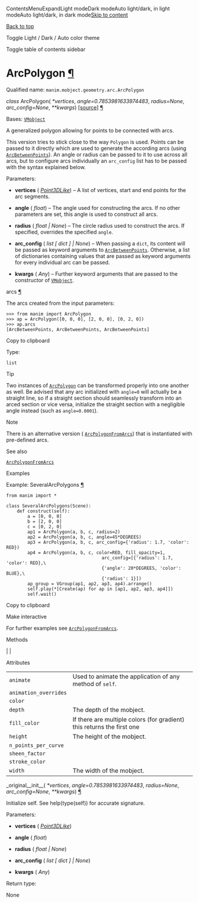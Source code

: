 ContentsMenuExpandLight modeDark modeAuto light/dark, in light modeAuto light/dark, in dark mode[Skip to content](https://docs.manim.community/en/stable/reference/manim.mobject.geometry.arc.ArcPolygon.html#furo-main-content)

[Back to top](https://docs.manim.community/en/stable/reference/manim.mobject.geometry.arc.ArcPolygon.html#)

Toggle Light / Dark / Auto color theme

Toggle table of contents sidebar

# ArcPolygon [¶](https://docs.manim.community/en/stable/reference/manim.mobject.geometry.arc.ArcPolygon.html\#arcpolygon "Link to this heading")

Qualified name: `manim.mobject.geometry.arc.ArcPolygon`

_class_ ArcPolygon( _\*vertices_, _angle=0.7853981633974483_, _radius=None_, _arc\_config=None_, _\*\*kwargs_) [\[source\]](https://docs.manim.community/en/stable/_modules/manim/mobject/geometry/arc.html#ArcPolygon) [¶](https://docs.manim.community/en/stable/reference/manim.mobject.geometry.arc.ArcPolygon.html#manim.mobject.geometry.arc.ArcPolygon "Link to this definition")

Bases: [`VMobject`](https://docs.manim.community/en/stable/reference/manim.mobject.types.vectorized_mobject.VMobject.html#manim.mobject.types.vectorized_mobject.VMobject "manim.mobject.types.vectorized_mobject.VMobject")

A generalized polygon allowing for points to be connected with arcs.

This version tries to stick close to the way `Polygon` is used. Points
can be passed to it directly which are used to generate the according arcs
(using [`ArcBetweenPoints`](https://docs.manim.community/en/stable/reference/manim.mobject.geometry.arc.ArcBetweenPoints.html#manim.mobject.geometry.arc.ArcBetweenPoints "manim.mobject.geometry.arc.ArcBetweenPoints")). An angle or radius can be passed to it to
use across all arcs, but to configure arcs individually an `arc_config` list
has to be passed with the syntax explained below.

Parameters:

- **vertices** ( [_Point3DLike_](https://docs.manim.community/en/stable/reference/manim.typing.html#manim.typing.Point3DLike "manim.typing.Point3DLike")) – A list of vertices, start and end points for the arc segments.

- **angle** ( _float_) – The angle used for constructing the arcs. If no other parameters
are set, this angle is used to construct all arcs.

- **radius** ( _float_ _\|_ _None_) – The circle radius used to construct the arcs. If specified,
overrides the specified `angle`.

- **arc\_config** ( _list_ _\[_ _dict_ _\]_ _\|_ _None_) – When passing a `dict`, its content will be passed as keyword
arguments to [`ArcBetweenPoints`](https://docs.manim.community/en/stable/reference/manim.mobject.geometry.arc.ArcBetweenPoints.html#manim.mobject.geometry.arc.ArcBetweenPoints "manim.mobject.geometry.arc.ArcBetweenPoints"). Otherwise, a list
of dictionaries containing values that are passed as keyword
arguments for every individual arc can be passed.

- **kwargs** ( _Any_) – Further keyword arguments that are passed to the constructor of
[`VMobject`](https://docs.manim.community/en/stable/reference/manim.mobject.types.vectorized_mobject.VMobject.html#manim.mobject.types.vectorized_mobject.VMobject "manim.mobject.types.vectorized_mobject.VMobject").


arcs [¶](https://docs.manim.community/en/stable/reference/manim.mobject.geometry.arc.ArcPolygon.html#manim.mobject.geometry.arc.ArcPolygon.arcs "Link to this definition")

The arcs created from the input parameters:

```
>>> from manim import ArcPolygon
>>> ap = ArcPolygon([0, 0, 0], [2, 0, 0], [0, 2, 0])
>>> ap.arcs
[ArcBetweenPoints, ArcBetweenPoints, ArcBetweenPoints]

```

Copy to clipboard

Type:

`list`

Tip

Two instances of [`ArcPolygon`](https://docs.manim.community/en/stable/reference/manim.mobject.geometry.arc.ArcPolygon.html#manim.mobject.geometry.arc.ArcPolygon "manim.mobject.geometry.arc.ArcPolygon") can be transformed properly into one
another as well. Be advised that any arc initialized with `angle=0`
will actually be a straight line, so if a straight section should seamlessly
transform into an arced section or vice versa, initialize the straight section
with a negligible angle instead (such as `angle=0.0001`).

Note

There is an alternative version ( [`ArcPolygonFromArcs`](https://docs.manim.community/en/stable/reference/manim.mobject.geometry.arc.ArcPolygonFromArcs.html#manim.mobject.geometry.arc.ArcPolygonFromArcs "manim.mobject.geometry.arc.ArcPolygonFromArcs")) that is instantiated
with pre-defined arcs.

See also

[`ArcPolygonFromArcs`](https://docs.manim.community/en/stable/reference/manim.mobject.geometry.arc.ArcPolygonFromArcs.html#manim.mobject.geometry.arc.ArcPolygonFromArcs "manim.mobject.geometry.arc.ArcPolygonFromArcs")

Examples

Example: SeveralArcPolygons [¶](https://docs.manim.community/en/stable/reference/manim.mobject.geometry.arc.ArcPolygon.html#severalarcpolygons)

```
from manim import *

class SeveralArcPolygons(Scene):
    def construct(self):
        a = [0, 0, 0]
        b = [2, 0, 0]
        c = [0, 2, 0]
        ap1 = ArcPolygon(a, b, c, radius=2)
        ap2 = ArcPolygon(a, b, c, angle=45*DEGREES)
        ap3 = ArcPolygon(a, b, c, arc_config={'radius': 1.7, 'color': RED})
        ap4 = ArcPolygon(a, b, c, color=RED, fill_opacity=1,
                                    arc_config=[{'radius': 1.7, 'color': RED},\
                                    {'angle': 20*DEGREES, 'color': BLUE},\
                                    {'radius': 1}])
        ap_group = VGroup(ap1, ap2, ap3, ap4).arrange()
        self.play(*[Create(ap) for ap in [ap1, ap2, ap3, ap4]])
        self.wait()

```

Copy to clipboard

Make interactive

For further examples see [`ArcPolygonFromArcs`](https://docs.manim.community/en/stable/reference/manim.mobject.geometry.arc.ArcPolygonFromArcs.html#manim.mobject.geometry.arc.ArcPolygonFromArcs "manim.mobject.geometry.arc.ArcPolygonFromArcs").

Methods

|
|

Attributes

|     |     |
| --- | --- |
| `animate` | Used to animate the application of any method of `self`. |
| `animation_overrides` |  |
| `color` |  |
| `depth` | The depth of the mobject. |
| `fill_color` | If there are multiple colors (for gradient) this returns the first one |
| `height` | The height of the mobject. |
| `n_points_per_curve` |  |
| `sheen_factor` |  |
| `stroke_color` |  |
| `width` | The width of the mobject. |

\_original\_\_init\_\_( _\*vertices_, _angle=0.7853981633974483_, _radius=None_, _arc\_config=None_, _\*\*kwargs_) [¶](https://docs.manim.community/en/stable/reference/manim.mobject.geometry.arc.ArcPolygon.html#manim.mobject.geometry.arc.ArcPolygon._original__init__ "Link to this definition")

Initialize self. See help(type(self)) for accurate signature.

Parameters:

- **vertices** ( [_Point3DLike_](https://docs.manim.community/en/stable/reference/manim.typing.html#manim.typing.Point3DLike "manim.typing.Point3DLike"))

- **angle** ( _float_)

- **radius** ( _float_ _\|_ _None_)

- **arc\_config** ( _list_ _\[_ _dict_ _\]_ _\|_ _None_)

- **kwargs** ( _Any_)


Return type:

None